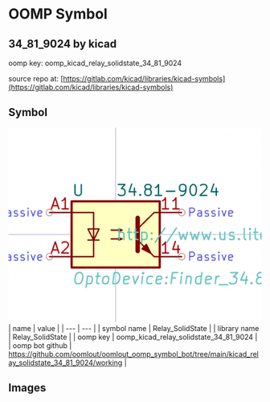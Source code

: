 # OOMP Symbol  
## 34_81_9024  by kicad  
  
oomp key: oomp_kicad_relay_solidstate_34_81_9024  
  
source repo at: [https://gitlab.com/kicad/libraries/kicad-symbols](https://gitlab.com/kicad/libraries/kicad-symbols)  
## Symbol  
  
[![working.png](working_600.png)](working.png)  
| name | value | 
| --- | --- | 
| symbol name | Relay_SolidState | 
| library name | Relay_SolidState | 
| oomp key | oomp_kicad_relay_solidstate_34_81_9024 | 
| oomp bot github | https://github.com/oomlout/oomlout_oomp_symbol_bot/tree/main/kicad_relay_solidstate_34_81_9024/working | 
## Images  
